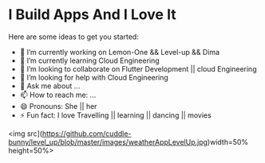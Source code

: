 # I Build Apps And I Love It

Here are some ideas to get you started:

- 🔭 I’m currently working on Lemon-One && Level-up && Dima
- 🌱 I’m currently learning Cloud Engineering
- 👯 I’m looking to collaborate on Flutter Development || cloud Engineering
- 🤔 I’m looking for help with Cloud Engineering
- 💬 Ask me about ...
- 📫 How to reach me: ...
- 😄 Pronouns: She || her 
- ⚡ Fun fact: I love Travelling || learning || dancing || movies

<img src](https://github.com/cuddle-bunny/level_up/blob/master/images/weatherAppLevelUp.jpg)width=50% height=50%>


